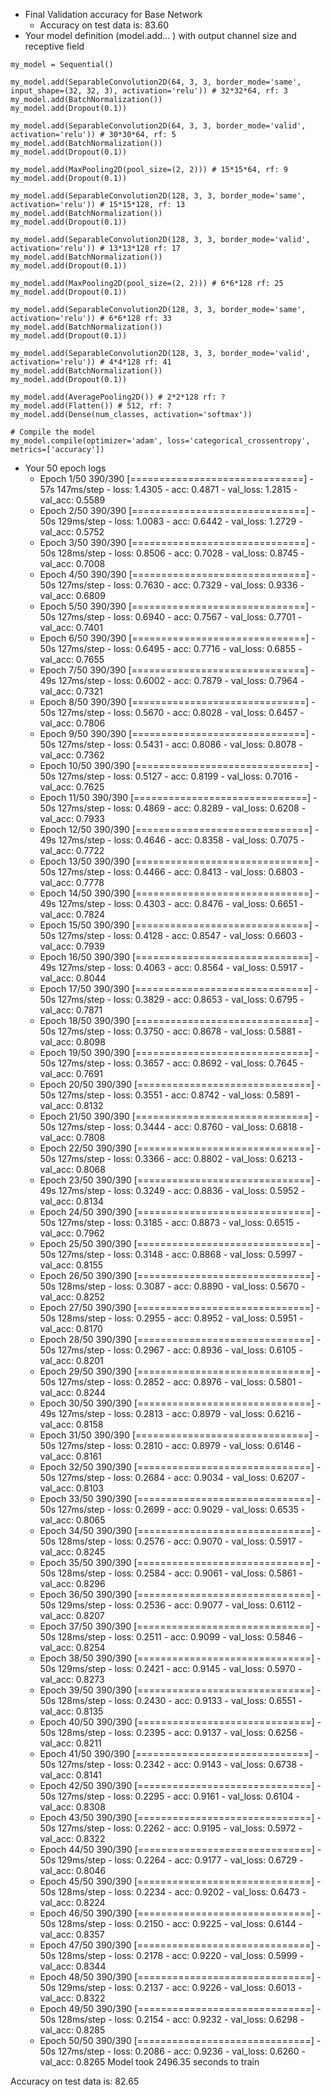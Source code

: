 * Final Validation accuracy for Base Network
  * Accuracy on test data is: 83.60
* Your model definition (model.add... ) with output channel size and receptive field
```
my_model = Sequential()

my_model.add(SeparableConvolution2D(64, 3, 3, border_mode='same', input_shape=(32, 32, 3), activation='relu')) # 32*32*64, rf: 3
my_model.add(BatchNormalization())
my_model.add(Dropout(0.1))

my_model.add(SeparableConvolution2D(64, 3, 3, border_mode='valid', activation='relu')) # 30*30*64, rf: 5
my_model.add(BatchNormalization())
my_model.add(Dropout(0.1))

my_model.add(MaxPooling2D(pool_size=(2, 2))) # 15*15*64, rf: 9
my_model.add(Dropout(0.1))

my_model.add(SeparableConvolution2D(128, 3, 3, border_mode='same', activation='relu')) # 15*15*128, rf: 13
my_model.add(BatchNormalization())
my_model.add(Dropout(0.1))

my_model.add(SeparableConvolution2D(128, 3, 3, border_mode='valid', activation='relu')) # 13*13*128 rf: 17
my_model.add(BatchNormalization())
my_model.add(Dropout(0.1))

my_model.add(MaxPooling2D(pool_size=(2, 2))) # 6*6*128 rf: 25
my_model.add(Dropout(0.1))

my_model.add(SeparableConvolution2D(128, 3, 3, border_mode='same', activation='relu')) # 6*6*128 rf: 33
my_model.add(BatchNormalization())
my_model.add(Dropout(0.1))

my_model.add(SeparableConvolution2D(128, 3, 3, border_mode='valid', activation='relu')) # 4*4*128 rf: 41
my_model.add(BatchNormalization())
my_model.add(Dropout(0.1))

my_model.add(AveragePooling2D()) # 2*2*128 rf: ? 
my_model.add(Flatten()) # 512, rf: ?
my_model.add(Dense(num_classes, activation='softmax'))

# Compile the model
my_model.compile(optimizer='adam', loss='categorical_crossentropy', metrics=['accuracy'])
```
* Your 50 epoch logs
  * Epoch 1/50
390/390 [==============================] - 57s 147ms/step - loss: 1.4305 - acc: 0.4871 - val_loss: 1.2815 - val_acc: 0.5589
  * Epoch 2/50
390/390 [==============================] - 50s 129ms/step - loss: 1.0083 - acc: 0.6442 - val_loss: 1.2729 - val_acc: 0.5752
  * Epoch 3/50
390/390 [==============================] - 50s 128ms/step - loss: 0.8506 - acc: 0.7028 - val_loss: 0.8745 - val_acc: 0.7008
  * Epoch 4/50
390/390 [==============================] - 50s 127ms/step - loss: 0.7630 - acc: 0.7329 - val_loss: 0.9336 - val_acc: 0.6809
  * Epoch 5/50
390/390 [==============================] - 50s 127ms/step - loss: 0.6940 - acc: 0.7567 - val_loss: 0.7701 - val_acc: 0.7401
  * Epoch 6/50
390/390 [==============================] - 50s 127ms/step - loss: 0.6495 - acc: 0.7716 - val_loss: 0.6855 - val_acc: 0.7655
  * Epoch 7/50
390/390 [==============================] - 49s 127ms/step - loss: 0.6002 - acc: 0.7879 - val_loss: 0.7964 - val_acc: 0.7321
  * Epoch 8/50
390/390 [==============================] - 50s 127ms/step - loss: 0.5670 - acc: 0.8028 - val_loss: 0.6457 - val_acc: 0.7806
  * Epoch 9/50
390/390 [==============================] - 50s 127ms/step - loss: 0.5431 - acc: 0.8086 - val_loss: 0.8078 - val_acc: 0.7362
  * Epoch 10/50
390/390 [==============================] - 50s 127ms/step - loss: 0.5127 - acc: 0.8199 - val_loss: 0.7016 - val_acc: 0.7625
  * Epoch 11/50
390/390 [==============================] - 50s 127ms/step - loss: 0.4869 - acc: 0.8289 - val_loss: 0.6208 - val_acc: 0.7933
  * Epoch 12/50
390/390 [==============================] - 49s 127ms/step - loss: 0.4646 - acc: 0.8358 - val_loss: 0.7075 - val_acc: 0.7722
  * Epoch 13/50
390/390 [==============================] - 50s 127ms/step - loss: 0.4466 - acc: 0.8413 - val_loss: 0.6803 - val_acc: 0.7778
  * Epoch 14/50
390/390 [==============================] - 49s 127ms/step - loss: 0.4303 - acc: 0.8476 - val_loss: 0.6651 - val_acc: 0.7824
  * Epoch 15/50
390/390 [==============================] - 50s 127ms/step - loss: 0.4128 - acc: 0.8547 - val_loss: 0.6603 - val_acc: 0.7939
  * Epoch 16/50
390/390 [==============================] - 49s 127ms/step - loss: 0.4063 - acc: 0.8564 - val_loss: 0.5917 - val_acc: 0.8044
  * Epoch 17/50
390/390 [==============================] - 50s 127ms/step - loss: 0.3829 - acc: 0.8653 - val_loss: 0.6795 - val_acc: 0.7871
  * Epoch 18/50
390/390 [==============================] - 50s 127ms/step - loss: 0.3750 - acc: 0.8678 - val_loss: 0.5881 - val_acc: 0.8098
  * Epoch 19/50
390/390 [==============================] - 50s 127ms/step - loss: 0.3657 - acc: 0.8692 - val_loss: 0.7645 - val_acc: 0.7691
  * Epoch 20/50
390/390 [==============================] - 50s 127ms/step - loss: 0.3551 - acc: 0.8742 - val_loss: 0.5891 - val_acc: 0.8132
  * Epoch 21/50
390/390 [==============================] - 50s 127ms/step - loss: 0.3444 - acc: 0.8760 - val_loss: 0.6818 - val_acc: 0.7808
  * Epoch 22/50
390/390 [==============================] - 50s 127ms/step - loss: 0.3366 - acc: 0.8802 - val_loss: 0.6213 - val_acc: 0.8068
  * Epoch 23/50
390/390 [==============================] - 49s 127ms/step - loss: 0.3249 - acc: 0.8836 - val_loss: 0.5952 - val_acc: 0.8134
  * Epoch 24/50
390/390 [==============================] - 50s 127ms/step - loss: 0.3185 - acc: 0.8873 - val_loss: 0.6515 - val_acc: 0.7962
  * Epoch 25/50
390/390 [==============================] - 50s 127ms/step - loss: 0.3148 - acc: 0.8868 - val_loss: 0.5997 - val_acc: 0.8155
  * Epoch 26/50
390/390 [==============================] - 50s 128ms/step - loss: 0.3087 - acc: 0.8890 - val_loss: 0.5670 - val_acc: 0.8252
  * Epoch 27/50
390/390 [==============================] - 50s 128ms/step - loss: 0.2955 - acc: 0.8952 - val_loss: 0.5951 - val_acc: 0.8170
  * Epoch 28/50
390/390 [==============================] - 50s 127ms/step - loss: 0.2967 - acc: 0.8936 - val_loss: 0.6105 - val_acc: 0.8201
  * Epoch 29/50
390/390 [==============================] - 50s 127ms/step - loss: 0.2852 - acc: 0.8976 - val_loss: 0.5801 - val_acc: 0.8244
  * Epoch 30/50
390/390 [==============================] - 49s 127ms/step - loss: 0.2813 - acc: 0.8979 - val_loss: 0.6216 - val_acc: 0.8158
  * Epoch 31/50
390/390 [==============================] - 50s 127ms/step - loss: 0.2810 - acc: 0.8979 - val_loss: 0.6146 - val_acc: 0.8161
  * Epoch 32/50
390/390 [==============================] - 50s 127ms/step - loss: 0.2684 - acc: 0.9034 - val_loss: 0.6207 - val_acc: 0.8103
  * Epoch 33/50
390/390 [==============================] - 50s 127ms/step - loss: 0.2699 - acc: 0.9029 - val_loss: 0.6535 - val_acc: 0.8065
  * Epoch 34/50
390/390 [==============================] - 50s 128ms/step - loss: 0.2576 - acc: 0.9070 - val_loss: 0.5917 - val_acc: 0.8245
  * Epoch 35/50
390/390 [==============================] - 50s 128ms/step - loss: 0.2584 - acc: 0.9061 - val_loss: 0.5861 - val_acc: 0.8296
  * Epoch 36/50
390/390 [==============================] - 50s 129ms/step - loss: 0.2536 - acc: 0.9077 - val_loss: 0.6112 - val_acc: 0.8207
  * Epoch 37/50
390/390 [==============================] - 50s 128ms/step - loss: 0.2511 - acc: 0.9099 - val_loss: 0.5846 - val_acc: 0.8254
  * Epoch 38/50
390/390 [==============================] - 50s 129ms/step - loss: 0.2421 - acc: 0.9145 - val_loss: 0.5970 - val_acc: 0.8273
  * Epoch 39/50
390/390 [==============================] - 50s 128ms/step - loss: 0.2430 - acc: 0.9133 - val_loss: 0.6551 - val_acc: 0.8135
  * Epoch 40/50
390/390 [==============================] - 50s 128ms/step - loss: 0.2395 - acc: 0.9137 - val_loss: 0.6256 - val_acc: 0.8211
  * Epoch 41/50
390/390 [==============================] - 50s 127ms/step - loss: 0.2342 - acc: 0.9143 - val_loss: 0.6738 - val_acc: 0.8141
  * Epoch 42/50
390/390 [==============================] - 50s 127ms/step - loss: 0.2295 - acc: 0.9161 - val_loss: 0.6104 - val_acc: 0.8308
  * Epoch 43/50
390/390 [==============================] - 50s 127ms/step - loss: 0.2262 - acc: 0.9195 - val_loss: 0.5972 - val_acc: 0.8322
  * Epoch 44/50
390/390 [==============================] - 50s 129ms/step - loss: 0.2264 - acc: 0.9177 - val_loss: 0.6729 - val_acc: 0.8046
  * Epoch 45/50
390/390 [==============================] - 50s 128ms/step - loss: 0.2234 - acc: 0.9202 - val_loss: 0.6473 - val_acc: 0.8224
  * Epoch 46/50
390/390 [==============================] - 50s 128ms/step - loss: 0.2150 - acc: 0.9225 - val_loss: 0.6144 - val_acc: 0.8357
  * Epoch 47/50
390/390 [==============================] - 50s 128ms/step - loss: 0.2178 - acc: 0.9220 - val_loss: 0.5999 - val_acc: 0.8344
  * Epoch 48/50
390/390 [==============================] - 50s 129ms/step - loss: 0.2137 - acc: 0.9226 - val_loss: 0.6013 - val_acc: 0.8322
  * Epoch 49/50
390/390 [==============================] - 50s 128ms/step - loss: 0.2154 - acc: 0.9232 - val_loss: 0.6298 - val_acc: 0.8285
  * Epoch 50/50
390/390 [==============================] - 50s 127ms/step - loss: 0.2086 - acc: 0.9236 - val_loss: 0.6260 - val_acc: 0.8265
Model took 2496.35 seconds to train

Accuracy on test data is: 82.65


